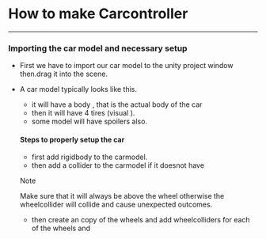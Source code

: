 # How to make Carcontroller
---
### Importing the car model and necessary setup
- First we have to import our car model to the unity project window then.drag it into the scene.
- A car model typically looks like this.
  - it will have a body , that is the actual body of the car 
  - then it will have 4 tires (visual ).
  - some model will have spoilers also.

  #### Steps to properly setup the car
  - first add rigidbody to the carmodel. 
  - then add a collider to the carmodel if it doesnot have
  > [!NOTE]
  > Make sure that it will always be above the wheel otherwise the wheelcollider will collide and cause unexpected outcomes.
  - then create an copy of the wheels and add wheelcolliders for each of the wheels and 
